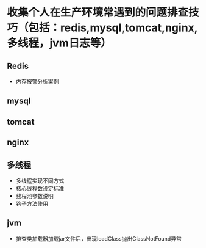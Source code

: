 # 收集个人在生产环境常遇到的问题排查技巧（包括：redis,mysql,tomcat,nginx,多线程，jvm日志等）

## Redis
 - 内存报警分析案例

## mysql

## tomcat


## nginx

## 多线程
 - 多线程实现不同方式
 - 核心线程数设定标准
 - 线程池参数说明
 - 钩子方法使用


## jvm
   - 排查类加载器加载jar文件后，出现loadClass抛出ClassNotFound异常
